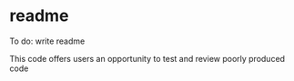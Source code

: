# readme

To do: write readme

This code offers users an opportunity to test and review poorly produced code

